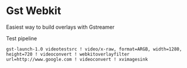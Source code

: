 # Gst Webkit

Easiest way to build overlays with Gstreamer

Test pipeline

```
gst-launch-1.0 videotestsrc ! video/x-raw, format=ARGB, width=1280, height=720 ! videoconvert ! webkitoverlayfilter url=http://www.google.com ! videoconvert ! xvimagesink
```
